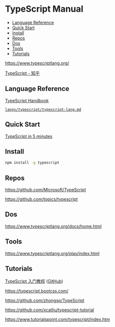 <!-- omit in toc -->
# TypeScript Manual

- [Language Reference](#language-reference)
- [Quick Start](#quick-start)
- [Install](#install)
- [Repos](#repos)
- [Dos](#dos)
- [Tools](#tools)
- [Tutorials](#tutorials)

<https://www.typescriptlang.org/>

[TypeScript - 知乎](https://www.zhihu.com/topic/19766226/hot)

## Language Reference

[TypeScript Handbook](https://www.typescriptlang.org/docs/handbook/)

[`langs/typescript/typescript-lang.md`](/langs/typescript/typescript-lang.md)

## Quick Start

[TypeScript in 5 minutes](https://www.typescriptlang.org/docs/handbook/typescript-in-5-minutes.html)

## Install

```bash
npm install -g typescript
```

## Repos

<https://github.com/Microsoft/TypeScript>

<https://github.com/topics/typescript>

## Dos

<https://www.typescriptlang.org/docs/home.html>

## Tools

<https://www.typescriptlang.org/play/index.html>

## Tutorials

[TypeScript 入门教程](https://ts.xcatliu.com/) ([GitHub](https://github.com/xcatliu/typescript-tutorial))

<https://typescript.bootcss.com/>

<https://github.com/zhongsp/TypeScript>

<https://github.com/xcatliu/typescript-tutorial>

<https://www.tutorialspoint.com/typescript/index.htm>
